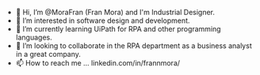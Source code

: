 - 👋 Hi, I’m @MoraFran (Fran Mora) and I'm Industrial Designer.
- 👀 I’m interested in software design and development.
- 🌱 I’m currently learning UiPath for RPA and other programming languages.
- 💞️ I’m looking to collaborate in the RPA department as a business analyst in a great company.
- 📫 How to reach me ... linkedin.com/in/frannmora/

<!---
MoraFran/MoraFran is a ✨ special ✨ repository because its `README.md` (this file) appears on your GitHub profile.
You can click the Preview link to take a look at your changes.
--->
